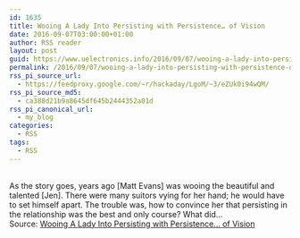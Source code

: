```yaml
---
id: 1635
title: Wooing A Lady Into Persisting with Persistence… of Vision
date: 2016-09-07T03:00:00+01:00
author: RSS reader
layout: post
guid: https://www.uelectronics.info/2016/09/07/wooing-a-lady-into-persisting-with-persistence-of-vision/
permalink: /2016/09/07/wooing-a-lady-into-persisting-with-persistence-of-vision/
rss_pi_source_url:
  - https://feedproxy.google.com/~r/hackaday/LgoM/~3/eZUk0i94wQM/
rss_pi_source_md5:
  - ca388d21b9a8645df645b2444352a01d
rss_pi_canonical_url:
  - my_blog
categories:
  - RSS
tags:
  - RSS
---
```

&#013;  
As the story goes, years ago [Matt Evans] was wooing the beautiful and talented [Jen]. There were many suitors vying for her hand; he would have to set himself apart. The trouble was, how to convince her that persisting in the relationship was the best and only course? What did…&#013;  
Source: <a href="https://feedproxy.google.com/~r/hackaday/LgoM/~3/eZUk0i94wQM/" target="_blank">Wooing A Lady Into Persisting with Persistence… of Vision</a>